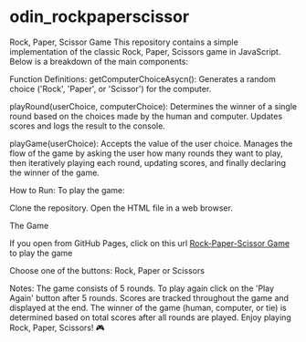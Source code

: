 # odin_rockpaperscissor

Rock, Paper, Scissor Game
This repository contains a simple implementation of the classic Rock, Paper, Scissors game in JavaScript. Below is a breakdown of the main components:

Function Definitions:
getComputerChoiceAsycn(): Generates a random choice ('Rock', 'Paper', or 'Scissor') for the computer.

playRound(userChoice, computerChoice): Determines the winner of a single round based on the choices made by the human and computer. Updates scores and logs the result to the console.

playGame(userChoice): Accepts the value of the user choice. Manages the flow of the game by asking the user how many rounds they want to play, then iteratively playing each round, updating scores, and finally declaring the winner of the game.

How to Run:
To play the game:

Clone the repository.
Open the HTML file in a web browser.

The Game 

If you open from GitHub Pages, click on this url [Rock-Paper-Scissor Game](https://junfengl95.github.io/odin_rockpaperscissor/game.html) to play the game

Choose one of the buttons: Rock, Paper or Scissors

Notes:
The game consists of 5 rounds.
To play again click on the 'Play Again' button after 5 rounds.
Scores are tracked throughout the game and displayed at the end.
The winner of the game (human, computer, or tie) is determined based on total scores after all rounds are played.
Enjoy playing Rock, Paper, Scissors! 🎮
